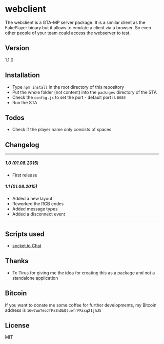 # webclient

The webclient is a GTA-MP server package.
It is a similar client as the FakePlayer binary but it allows to emulate a client via a browser.
So even other people of your team could access the webserver to test.

## Version

1.1.0

## Installation

  - Type `npm install` in the root directory of this repository
  - Put the whole folder (not content) into the `packages` directory of the STA
  - Check the `config.js` to set the port - default port is `8080`
  - Run the STA

## Todos

 - Check if the player name only consists of spaces

## Changelog

----

##### 1.0 (01.08.2015)

 - First release

##### 1.1 (01.08.2015)

 - Added a new layout
 - Reworked the RGB codes
 - Added message types
 - Added a disconnect event

----

## Scripts used
 - [socket.io Chat](http://socket.io/get-started/chat/)

## Thanks
 - To Tirus for giving me the idea for creating this as a package and not a standalone application

##  Bitcoin
If you want to donate me some coffee for further developments, my Bitcoin address is `16w7umTeoJfPzZnDbQtuefrPRssq21jhJ5`

License
----

MIT
